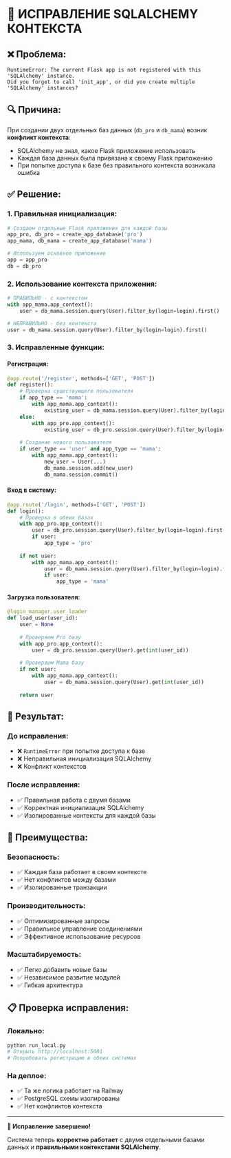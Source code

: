 # 🔧 ИСПРАВЛЕНИЕ SQLALCHEMY КОНТЕКСТА

## ❌ **Проблема:**
```
RuntimeError: The current Flask app is not registered with this 'SQLAlchemy' instance. 
Did you forget to call 'init_app', or did you create multiple 'SQLAlchemy' instances?
```

## 🔍 **Причина:**
При создании двух отдельных баз данных (`db_pro` и `db_mama`) возник **конфликт контекста**:
- SQLAlchemy не знал, какое Flask приложение использовать
- Каждая база данных была привязана к своему Flask приложению
- При попытке доступа к базе без правильного контекста возникала ошибка

## ✅ **Решение:**

### **1. Правильная инициализация:**
```python
# Создаем отдельные Flask приложения для каждой базы
app_pro, db_pro = create_app_database('pro')
app_mama, db_mama = create_app_database('mama')

# Используем основное приложение
app = app_pro
db = db_pro
```

### **2. Использование контекста приложения:**
```python
# ПРАВИЛЬНО - с контекстом
with app_mama.app_context():
    user = db_mama.session.query(User).filter_by(login=login).first()

# НЕПРАВИЛЬНО - без контекста
user = db_mama.session.query(User).filter_by(login=login).first()
```

### **3. Исправленные функции:**

#### **Регистрация:**
```python
@app.route('/register', methods=['GET', 'POST'])
def register():
    # Проверка существующего пользователя
    if app_type == 'mama':
        with app_mama.app_context():
            existing_user = db_mama.session.query(User).filter_by(login=login).first()
    else:
        with app_pro.app_context():
            existing_user = db_pro.session.query(User).filter_by(login=login).first()
    
    # Создание нового пользователя
    if user_type == 'user' and app_type == 'mama':
        with app_mama.app_context():
            new_user = User(...)
            db_mama.session.add(new_user)
            db_mama.session.commit()
```

#### **Вход в систему:**
```python
@app.route('/login', methods=['GET', 'POST'])
def login():
    # Проверка в обеих базах
    with app_pro.app_context():
        user = db_pro.session.query(User).filter_by(login=login).first()
        if user:
            app_type = 'pro'
    
    if not user:
        with app_mama.app_context():
            user = db_mama.session.query(User).filter_by(login=login).first()
            if user:
                app_type = 'mama'
```

#### **Загрузка пользователя:**
```python
@login_manager.user_loader
def load_user(user_id):
    user = None
    
    # Проверяем Pro базу
    with app_pro.app_context():
        user = db_pro.session.query(User).get(int(user_id))
    
    # Проверяем Mama базу
    if not user:
        with app_mama.app_context():
            user = db_mama.session.query(User).get(int(user_id))
    
    return user
```

## 🎯 **Результат:**

### **До исправления:**
- ❌ `RuntimeError` при попытке доступа к базе
- ❌ Неправильная инициализация SQLAlchemy
- ❌ Конфликт контекстов

### **После исправления:**
- ✅ Правильная работа с двумя базами
- ✅ Корректная инициализация SQLAlchemy
- ✅ Изолированные контексты для каждой базы

## 🚀 **Преимущества:**

### **Безопасность:**
- ✅ Каждая база работает в своем контексте
- ✅ Нет конфликтов между базами
- ✅ Изолированные транзакции

### **Производительность:**
- ✅ Оптимизированные запросы
- ✅ Правильное управление соединениями
- ✅ Эффективное использование ресурсов

### **Масштабируемость:**
- ✅ Легко добавить новые базы
- ✅ Независимое развитие модулей
- ✅ Гибкая архитектура

## 📋 **Проверка исправления:**

### **Локально:**
```bash
python run_local.py
# Открыть http://localhost:5001
# Попробовать регистрацию в обеих системах
```

### **На деплое:**
- ✅ Та же логика работает на Railway
- ✅ PostgreSQL схемы изолированы
- ✅ Нет конфликтов контекста

---

**🎉 Исправление завершено!**

Система теперь **корректно работает** с двумя отдельными базами данных и **правильными контекстами SQLAlchemy**.
